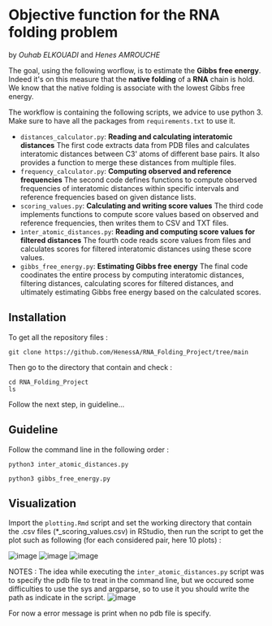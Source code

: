 # Objective function for the RNA folding problem 
by *Ouhab ELKOUADI* and *Henes AMROUCHE*

The goal, using the following worflow, is to estimate the **Gibbs free energy**. Indeed it's on this measure that the **native folding** of a **RNA** chain is hold. We know that the native folding is associate with the lowest Gibbs free energy. 

The workflow is containing the following scripts, we advice to use python 3. Make sure to have all the packages from `requirements.txt` to use it.  

- `distances_calculator.py`:
    **Reading and calculating interatomic distances** 
    The first code extracts data from PDB files and calculates interatomic distances between C3' atoms of different base pairs.
    It also provides a function to merge these distances from multiple files.
- `frequency_calculator.py`: **Computing observed and reference frequencies**
The second code defines functions to compute observed frequencies of interatomic distances within specific intervals and reference frequencies based on given distance lists.
- `scoring_values.py`: **Calculating and writing score values**
The third code implements functions to compute score values based on observed and reference frequencies, then writes them to CSV and TXT files.
- `ìnter_atomic_distances.py`: **Reading and computing score values for filtered distances**
The fourth code reads score values from files and calculates scores for filtered interatomic distances using these score values.
- `gibbs_free_energy.py`: **Estimating Gibbs free energy**
The final code coodinates the entire process by computing interatomic distances, filtering distances, calculating scores for filtered distances, and ultimately estimating Gibbs free energy based on the calculated scores.

## Installation
To get all the repository files : 
```
git clone https://github.com/HenessA/RNA_Folding_Project/tree/main
```
Then go to the directory that contain and check : 
```
cd RNA_Folding_Project
ls
```
Follow the next step, in guideline...
## Guideline
Follow the command line in the following order :
```
python3 inter_atomic_distances.py
```
```
python3 gibbs_free_energy.py
```
## Visualization 
Import the `plotting.Rmd` script and set the working directory that contain the .csv files (*_scoring_values.csv) in RStudio, then run the script to get the plot such as following (for each considered pair, here 10 plots) : 

![image](https://github.com/HenessA/RNA_Folding_Project/assets/94346915/6871bd4f-ee26-49b5-a6c1-44556e1ef64f)
![image](https://github.com/HenessA/RNA_Folding_Project/assets/94346915/8abc0ecf-5caa-4faf-9811-980e04a4a41c)
![image](https://github.com/HenessA/RNA_Folding_Project/assets/94346915/1c0b2727-d61b-436f-9dd9-bf439e43d469)

NOTES : 
The idea while executing the `inter_atomic_distances.py` script was to specify the pdb file to treat in the command line, but we occured some difficulties to use the sys and argparse, so to use it you should write the path as indicate in the script.
![image](https://github.com/HenessA/RNA_Folding_Project/assets/94346915/c425faa3-8b42-40c6-a4b8-309fe2410461)

For now a error message is print when no pdb file is specify. 

